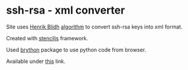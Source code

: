 # ssh-rsa - xml converter

Site uses [Henrik Blidh](https://gist.github.com/hbldh) [algorithm](https://gist.github.com/hbldh/1c99de93987cad0fe0b59983132b9f3c) to convert ssh-rsa keys into xml format.

Created with [stenciljs](https://stenciljs.com/) framework.

Used [brython](https://github.com/brython-dev/brython) package to use python code from browser.

Available under [this]() link.